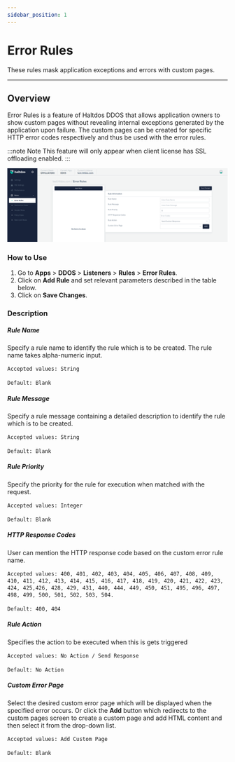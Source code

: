 ```yaml
---
sidebar_position: 1
---
```


# Error Rules
These rules mask application exceptions and errors with custom pages.

---

## Overview 
Error Rules is a feature of Haltdos DDOS that allows application owners to show custom pages without revealing internal exceptions generated by the application upon failure. The custom pages can be created for specific HTTP error codes respectively and thus be used with the error rules.

:::note Note
This feature will only appear when client license has SSL offloading enabled.
:::


![ErrorRule](/img/ddos/v7/docs/error_rule.png)

### How to Use
1. Go to **Apps** > **DDOS** > **Listeners** > **Rules** > **Error Rules**.
2. Click on **Add Rule** and set relevant parameters described in the table below.
3. Click on **Save Changes**.

### Description

##### **Rule Name**

Specify a rule name to identify the rule which is to be created. The rule name takes alpha-numeric input.

    Accepted values: String

    Default: Blank 

##### **Rule Message**

Specify a rule message containing a detailed description to identify the rule which is to be created.

    Accepted values: String

    Default: Blank 

##### **Rule Priority**

Specify the priority for the rule for execution when matched with the request.

    Accepted values: Integer

    Default: Blank 

##### **HTTP Response Codes**

User can mention the HTTP response code based on the custom error rule name.

    Accepted values: 400, 401, 402, 403, 404, 405, 406, 407, 408, 409, 410, 411, 412, 413, 414, 415, 416, 417, 418, 419, 420, 421, 422, 423, 424, 425,426, 428, 429, 431, 440, 444, 449, 450, 451, 495, 496, 497, 498, 499, 500, 501, 502, 503, 504.

    Default: 400, 404

##### **Rule Action**

Specifies the action to be executed when this is gets triggered

    Accepted values: No Action / Send Response

    Default: No Action 

##### **Custom Error Page**

Select the desired custom error page which will be displayed when the specified error occurs. Or click the **Add** button which redirects to the custom pages screen to create a custom page and add HTML content and then select it from the drop-down list.

    Accepted values: Add Custom Page

    Default: Blank 
